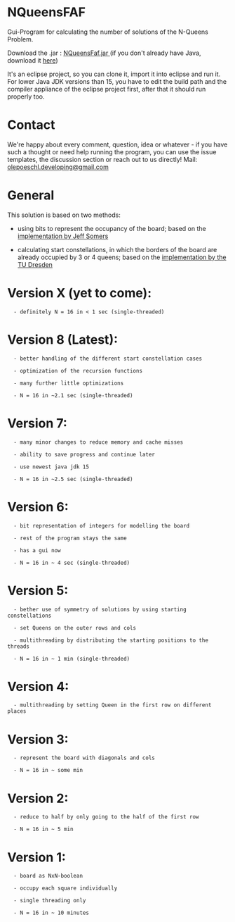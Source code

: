 # NQueensFAF
Gui-Program for calculating the number of solutions of the N-Queens Problem.

Download the .jar :     <a href="https://www.student.hs-mittweida.de/~opoeschl/NQueensFaf.jar"> NQueensFaf.jar </a>
(if you don't already have Java, download it <a href="https://www.java.com/en/download/manual.jsp">here</a>)

It's an eclipse project, so you can clone it, import it into eclipse and run it.
For lower Java JDK versions than 15, you have to edit the build path and the compiler appliance of the eclipse project first, after that it should run properly too.

# Contact
We're happy about every comment, question, idea or whatever - if you have such a thought or need help running the program, you can use the issue templates, the discussion section or reach out to us directly!
Mail: olepoeschl.developing@gmail.com


# General
This solution is based on two methods:

- using bits to represent the occupancy of the board; based on the <a href="http://users.rcn.com/liusomers/nqueen_demo/nqueens.html">implementation by Jeff Somers </a>
      
- calculating start constellations, in which the borders of the board are already occupied by 3 or 4 queens; based on the <a href="https://tu-dresden.de">implementation by the TU Dresden</a>


# Version X (yet to come):
      - definitely N = 16 in < 1 sec (single-threaded)
# Version 8 (Latest):
      - better handling of the different start constellation cases
      
      - optimization of the recursion functions
      
      - many further little optimizations

      - N = 16 in ~2.1 sec (single-threaded) 
# Version 7:
      - many minor changes to reduce memory and cache misses
      
      - ability to save progress and continue later
      
      - use newest java jdk 15
      
      - N = 16 in ~2.5 sec (single-threaded) 
# Version 6:
      - bit representation of integers for modelling the board
      
      - rest of the program stays the same
      
      - has a gui now
      
      - N = 16 in ~ 4 sec (single-threaded)
# Version 5:
      - bether use of symmetry of solutions by using starting constellations
      
      - set Queens on the outer rows and cols
      
      - multithreading by distributing the starting positions to the threads
      
      - N = 16 in ~ 1 min (single-threaded)      
# Version 4:
      - multithreading by setting Queen in the first row on different places
# Version 3:
      - represent the board with diagonals and cols 
      
      - N = 16 in ~ some min
# Version 2:
      - reduce to half by only going to the half of the first row
      
      - N = 16 in ~ 5 min
# Version 1: 
      - board as NxN-boolean
      
      - occupy each square individually
      
      - single threading only
      
      - N = 16 in ~ 10 minutes
      
      
      
      
      
      
      
      
      
      
     
      
      
      
      
